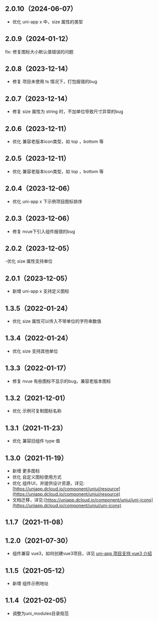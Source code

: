 ## 2.0.10（2024-06-07）

- 优化 uni-app x 中，size 属性的类型

## 2.0.9（2024-01-12）

fix: 修复图标大小默认值错误的问题

## 2.0.8（2023-12-14）

- 修复 项目未使用 ts 情况下，打包报错的bug

## 2.0.7（2023-12-14）

- 修复 size 属性为 string 时，不加单位导致尺寸异常的bug

## 2.0.6（2023-12-11）

- 优化 兼容老版本icon类型，如 top ，bottom 等

## 2.0.5（2023-12-11）

- 优化 兼容老版本icon类型，如 top ，bottom 等

## 2.0.4（2023-12-06）

- 优化 uni-app x 下示例项目图标排序

## 2.0.3（2023-12-06）

- 修复 nvue下引入组件报错的bug

## 2.0.2（2023-12-05）

-优化 size 属性支持单位

## 2.0.1（2023-12-05）

- 新增 uni-app x 支持定义图标

## 1.3.5（2022-01-24）

- 优化 size 属性可以传入不带单位的字符串数值

## 1.3.4（2022-01-24）

- 优化 size 支持其他单位

## 1.3.3（2022-01-17）

- 修复 nvue 有些图标不显示的bug，兼容老版本图标

## 1.3.2（2021-12-01）

- 优化 示例可复制图标名称

## 1.3.1（2021-11-23）

- 优化 兼容旧组件 type 值

## 1.3.0（2021-11-19）

- 新增 更多图标
- 优化 自定义图标使用方式
- 优化 组件UI，并提供设计资源，详见:[https://uniapp.dcloud.io/component/uniui/resource](https://uniapp.dcloud.io/component/uniui/resource)
- 文档迁移，详见:[https://uniapp.dcloud.io/component/uniui/uni-icons](https://uniapp.dcloud.io/component/uniui/uni-icons)

## 1.1.7（2021-11-08）

## 1.2.0（2021-07-30）

- 组件兼容 vue3，如何创建vue3项目，详见 [uni-app 项目支持 vue3 介绍](https://ask.dcloud.net.cn/article/37834)

## 1.1.5（2021-05-12）

- 新增 组件示例地址

## 1.1.4（2021-02-05）

- 调整为uni_modules目录规范
